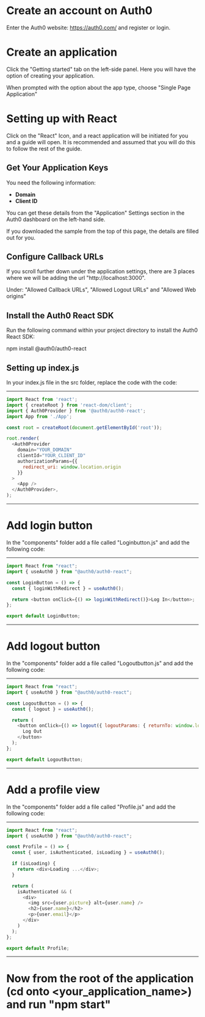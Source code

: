 # Create an account on Auth0
Enter the Auth0 website: https://auth0.com/ and register or login.

# Create an application
Click the "Getting started" tab on the left-side panel. Here you will have the option of creating your application.

When prompted with the option about the app type, choose "Single Page Application"

# Setting up with React
Click on the "React" Icon, and a react application will be initiated for you and a guide will open. It is recommended and assumed that you will do this to follow the rest of the guide.


## Get Your Application Keys

You need the following information:

- **Domain**
- **Client ID**

You can get these details from the "Application" Settings section in the Auth0 dashboard on the left-hand side.

If you downloaded the sample from the top of this page, the details are filled out for you.

## Configure Callback URLs

If you scroll further down under the application settings, there are 3 places where we will be adding the url "http://localhost:3000".

Under: "Allowed Callback URLs", "Allowed Logout URLs" and "Allowed Web origins"


## Install the Auth0 React SDK

Run the following command within your project directory to install the Auth0 React SDK:

npm install @auth0/auth0-react

## Setting up index.js

In your index.js file in the src folder, replace the code with the code:

____________________________________________________________

```javascript
import React from 'react';
import { createRoot } from 'react-dom/client';
import { Auth0Provider } from '@auth0/auth0-react';
import App from './App';

const root = createRoot(document.getElementById('root'));

root.render(
  <Auth0Provider
    domain="YOUR_DOMAIN"
    clientId="YOUR_CLIENT_ID"
    authorizationParams={{
      redirect_uri: window.location.origin
    }}
  >
    <App />
  </Auth0Provider>,
);

```
____________________________________________________________

# Add login button

In the "components" folder add a file called "Loginbutton.js" and add the following code:


____________________________________________________________

```javascript
import React from "react";
import { useAuth0 } from "@auth0/auth0-react";

const LoginButton = () => {
  const { loginWithRedirect } = useAuth0();

  return <button onClick={() => loginWithRedirect()}>Log In</button>;
};

export default LoginButton;
```
____________________________________________________________


# Add logout button

In the "components" folder add a file called "Logoutbutton.js" and add the following code:

____________________________________________________________

```javascript
import React from "react";
import { useAuth0 } from "@auth0/auth0-react";

const LogoutButton = () => {
  const { logout } = useAuth0();

  return (
    <button onClick={() => logout({ logoutParams: { returnTo: window.location.origin } })}>
      Log Out
    </button>
  );
};

export default LogoutButton;
```
____________________________________________________________


# Add a profile view

In the "components" folder add a file called "Profile.js" and add the following code:

____________________________________________________________

```javascript
import React from "react";
import { useAuth0 } from "@auth0/auth0-react";

const Profile = () => {
  const { user, isAuthenticated, isLoading } = useAuth0();

  if (isLoading) {
    return <div>Loading ...</div>;
  }

  return (
    isAuthenticated && (
      <div>
        <img src={user.picture} alt={user.name} />
        <h2>{user.name}</h2>
        <p>{user.email}</p>
      </div>
    )
  );
};

export default Profile;
```
____________________________________________________________


# Now from the root of the application (cd onto <your_application_name>) and run "npm start"
